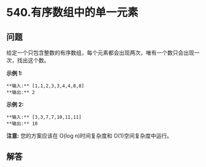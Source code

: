 # 540.有序数组中的单一元素

## 问题

给定一个只包含整数的有序数组，每个元素都会出现两次，唯有一个数只会出现一次，找出这个数。

**示例 1:**

```
**输入:** [1,1,2,3,3,4,4,8,8]
**输出:** 2

```

**示例 2:**

```
**输入:** [3,3,7,7,10,11,11]
**输出:** 10

```

**注意:** 您的方案应该在 O(log n)时间复杂度和 O(1)空间复杂度中运行。



## 解答

